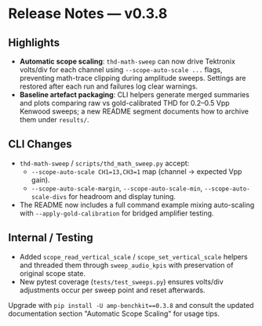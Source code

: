 # Release Notes — v0.3.8

## Highlights
- **Automatic scope scaling**: `thd-math-sweep` can now drive Tektronix volts/div for each channel using `--scope-auto-scale ...` flags, preventing math-trace clipping during amplitude sweeps. Settings are restored after each run and failures log clear warnings.
- **Baseline artefact packaging**: CLI helpers generate merged summaries and plots comparing raw vs gold-calibrated THD for 0.2–0.5 Vpp Kenwood sweeps; a new README segment documents how to archive them under `results/`.

## CLI Changes
- `thd-math-sweep` / `scripts/thd_math_sweep.py` accept:
  - `--scope-auto-scale CH1=13,CH3=1` map (channel -> expected Vpp gain).
  - `--scope-auto-scale-margin`, `--scope-auto-scale-min`, `--scope-auto-scale-divs` for headroom and display tuning.
- The README now includes a full command example mixing auto-scaling with `--apply-gold-calibration` for bridged amplifier testing.

## Internal / Testing
- Added `scope_read_vertical_scale` / `scope_set_vertical_scale` helpers and threaded them through `sweep_audio_kpis` with preservation of original scope state.
- New pytest coverage (`tests/test_sweeps.py`) ensures volts/div adjustments occur per sweep point and reset afterwards.

Upgrade with `pip install -U amp-benchkit==0.3.8` and consult the updated documentation section "Automatic Scope Scaling" for usage tips.
